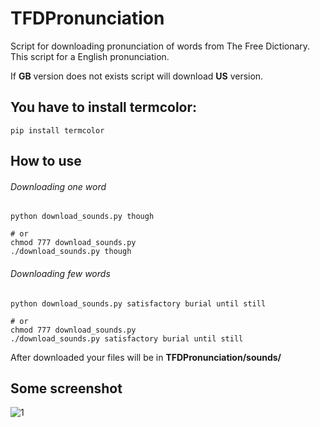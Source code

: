 TFDPronunciation
================

Script for downloading pronunciation of words from The Free Dictionary. This
script for a English pronunciation.

If **GB** version does not exists script will download **US** version.

You have to install termcolor:
------------------------------
    pip install termcolor

How to use
----------

###### Downloading one word
    python download_sounds.py though

    # or
    chmod 777 download_sounds.py
    ./download_sounds.py though

###### Downloading few words
    python download_sounds.py satisfactory burial until still

    # or
    chmod 777 download_sounds.py
    ./download_sounds.py satisfactory burial until still

After downloaded your files will be in **TFDPronunciation/sounds/**

Some screenshot
---------------

![1](https://lh6.googleusercontent.com/-Yhfk-iLDVf8/UWscRHb5ZGI/AAAAAAAAApA/7lWCTQfQBMY/s737/-bin-bash_009.png)
